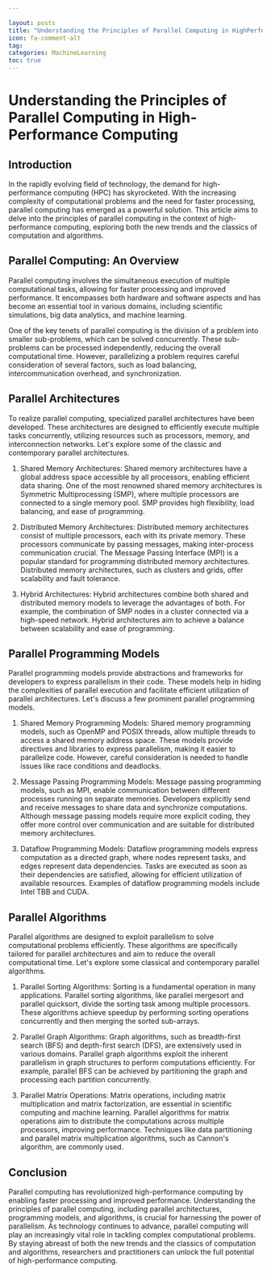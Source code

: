 ```yaml
---

layout: posts
title: "Understanding the Principles of Parallel Computing in HighPerformance Computing"
icon: fa-comment-alt
tag:      
categories: MachineLearning
toc: true
---
```




# Understanding the Principles of Parallel Computing in High-Performance Computing

## Introduction

In the rapidly evolving field of technology, the demand for high-performance computing (HPC) has skyrocketed. With the increasing complexity of computational problems and the need for faster processing, parallel computing has emerged as a powerful solution. This article aims to delve into the principles of parallel computing in the context of high-performance computing, exploring both the new trends and the classics of computation and algorithms.

## Parallel Computing: An Overview

Parallel computing involves the simultaneous execution of multiple computational tasks, allowing for faster processing and improved performance. It encompasses both hardware and software aspects and has become an essential tool in various domains, including scientific simulations, big data analytics, and machine learning.

One of the key tenets of parallel computing is the division of a problem into smaller sub-problems, which can be solved concurrently. These sub-problems can be processed independently, reducing the overall computational time. However, parallelizing a problem requires careful consideration of several factors, such as load balancing, intercommunication overhead, and synchronization.

## Parallel Architectures

To realize parallel computing, specialized parallel architectures have been developed. These architectures are designed to efficiently execute multiple tasks concurrently, utilizing resources such as processors, memory, and interconnection networks. Let's explore some of the classic and contemporary parallel architectures.

1. Shared Memory Architectures:
   Shared memory architectures have a global address space accessible by all processors, enabling efficient data sharing. One of the most renowned shared memory architectures is Symmetric Multiprocessing (SMP), where multiple processors are connected to a single memory pool. SMP provides high flexibility, load balancing, and ease of programming.

2. Distributed Memory Architectures:
   Distributed memory architectures consist of multiple processors, each with its private memory. These processors communicate by passing messages, making inter-process communication crucial. The Message Passing Interface (MPI) is a popular standard for programming distributed memory architectures. Distributed memory architectures, such as clusters and grids, offer scalability and fault tolerance.

3. Hybrid Architectures:
   Hybrid architectures combine both shared and distributed memory models to leverage the advantages of both. For example, the combination of SMP nodes in a cluster connected via a high-speed network. Hybrid architectures aim to achieve a balance between scalability and ease of programming.

## Parallel Programming Models

Parallel programming models provide abstractions and frameworks for developers to express parallelism in their code. These models help in hiding the complexities of parallel execution and facilitate efficient utilization of parallel architectures. Let's discuss a few prominent parallel programming models.

1. Shared Memory Programming Models:
   Shared memory programming models, such as OpenMP and POSIX threads, allow multiple threads to access a shared memory address space. These models provide directives and libraries to express parallelism, making it easier to parallelize code. However, careful consideration is needed to handle issues like race conditions and deadlocks.

2. Message Passing Programming Models:
   Message passing programming models, such as MPI, enable communication between different processes running on separate memories. Developers explicitly send and receive messages to share data and synchronize computations. Although message passing models require more explicit coding, they offer more control over communication and are suitable for distributed memory architectures.

3. Dataflow Programming Models:
   Dataflow programming models express computation as a directed graph, where nodes represent tasks, and edges represent data dependencies. Tasks are executed as soon as their dependencies are satisfied, allowing for efficient utilization of available resources. Examples of dataflow programming models include Intel TBB and CUDA.

## Parallel Algorithms

Parallel algorithms are designed to exploit parallelism to solve computational problems efficiently. These algorithms are specifically tailored for parallel architectures and aim to reduce the overall computational time. Let's explore some classical and contemporary parallel algorithms.

1. Parallel Sorting Algorithms:
   Sorting is a fundamental operation in many applications. Parallel sorting algorithms, like parallel mergesort and parallel quicksort, divide the sorting task among multiple processors. These algorithms achieve speedup by performing sorting operations concurrently and then merging the sorted sub-arrays.

2. Parallel Graph Algorithms:
   Graph algorithms, such as breadth-first search (BFS) and depth-first search (DFS), are extensively used in various domains. Parallel graph algorithms exploit the inherent parallelism in graph structures to perform computations efficiently. For example, parallel BFS can be achieved by partitioning the graph and processing each partition concurrently.

3. Parallel Matrix Operations:
   Matrix operations, including matrix multiplication and matrix factorization, are essential in scientific computing and machine learning. Parallel algorithms for matrix operations aim to distribute the computations across multiple processors, improving performance. Techniques like data partitioning and parallel matrix multiplication algorithms, such as Cannon's algorithm, are commonly used.

## Conclusion

Parallel computing has revolutionized high-performance computing by enabling faster processing and improved performance. Understanding the principles of parallel computing, including parallel architectures, programming models, and algorithms, is crucial for harnessing the power of parallelism. As technology continues to advance, parallel computing will play an increasingly vital role in tackling complex computational problems. By staying abreast of both the new trends and the classics of computation and algorithms, researchers and practitioners can unlock the full potential of high-performance computing.